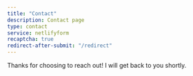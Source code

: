```yaml
---
title: "Contact"
description: Contact page
type: contact
service: netlifyform
recaptcha: true
redirect-after-submit: "/redirect"
---
```


Thanks for choosing to reach out! I will get back to you shortly.
